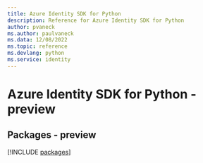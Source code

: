 ```yaml
---
title: Azure Identity SDK for Python
description: Reference for Azure Identity SDK for Python
author: pvaneck
ms.author: paulvaneck
ms.data: 12/08/2022
ms.topic: reference
ms.devlang: python
ms.service: identity
---
```

# Azure Identity SDK for Python - preview
## Packages - preview
[!INCLUDE [packages](identity-index.md)]
